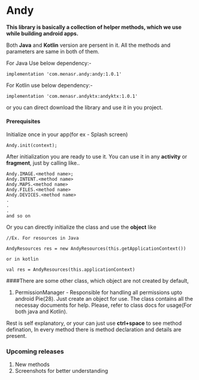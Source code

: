 # Andy

<b>This library is basically a collection of helper methods, which we use while building android apps.</b>

Both <b>Java</b> and <b>Kotlin</b> version are persent in it. All the methods and parameters are same in both of them.

For Java Use below dependency:-
```
implementation 'com.menasr.andy:andy:1.0.1'
```

For Kotlin use below dependency:-
```
implementation 'com.menasr.andyktx:andyktx:1.0.1'
```

or you can direct download the library and use it in you project.

#### Prerequisites
Initialize once in your app(for ex - Splash screen)
```
Andy.init(context);
```

After initialization you are ready to use it. You can use it in any <b>activity</b> or <b>fragment</b>, just by calling like..
```
Andy.IMAGE.<method name>;
Andy.INTENT.<method name>
Andy.MAPS.<method name>
Andy.FILES.<method name>
Andy.DEVICES.<method name>
.
.
.
and so on
```

Or you can directly initialize the class and use the <b>object</b> like
```
//Ex. For resources in Java

AndyResources res = new AndyResources(this.getApplicationContext())

or in kotlin

val res = AndyResources(this.applicationContext)
```

####There are some other class, which object are not created by default,
1. PermissionManager - Responsible for handling all permissions upto android Pie(28). Just create an object for use. The class contains all the necessay documents for help. Please, refer to class docs for usage(For both java and Kotlin).


Rest is self explanatory, or your can just use <b>ctrl+space</b> to see method defination, In every method there is method declaration and details are present.

### Upcoming releases
 1. New methods
 2. Screenshots for better understanding
